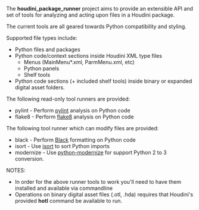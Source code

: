 The **houdini_package_runner** project aims to provide an extensible API and set of tools for analyzing and acting upon
files in a Houdini package.

The current tools are all geared towards Python compatibility and styling.

Supported file types include:
- Python files and packages
- Python code/context sections inside Houdini XML type files
  - Menus (MainMenu*.xml, ParmMenu.xml, etc)
  - Python panels
  - Shelf tools
- Python code sections (+ included shelf tools) inside binary or expanded digital asset folders.

The following read-only tool runners are provided:
- pylint - Perform [pylint](https://pypi.org/project/pylint/) analysis on Python code
- flake8 - Perform [flake8](https://pypi.org/project/flake8/) analysis on Python code

The following tool runner which can modify files are provided:
- black - Perform [Black](https://pypi.org/project/black/) formatting on Python code
- isort - Use [isort](https://pypi.org/project/isort) to sort Python imports
- modernize - Use [python-modernize](https://pypi.org/project/modernize) for support Python 2 to 3 conversion.

NOTES:
- In order for the above runner tools to work you'll need to have them installed and available via commandline
- Operations on binary digital asset files (.otl, .hda) requires that Houdini's provided **hotl** command be available to run.
